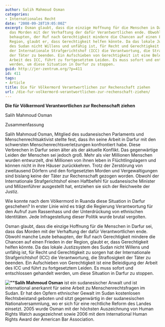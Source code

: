 ```yaml
---
author: Salih Mahmoud Osman
categories:
- Internationales Recht
date: "2008-09-28T19:05:00Z"
excerpt: Osman glaubt, dass die einzige Hoffnung für die Menschen in Darfur sei, dass
  das Morden mit der Verhaftung der dafür Verantwortlichen ende. Obwohl manche Leute
  behaupten, der Ruf nach Gerechtigkeit mindere die Chancen auf einen Frieden in der
  Region, glaubt er, dass Gerechtigkeit helfen könnte. Da das lokale Justizsystem
  des Sudan nicht Willens und unfähig ist, für Recht und Gerechtigkeit zu sorgen hat
  der Internationale Strafgerichtshof (ICC) die Verantwortung, die Straflosigkeit
  der Täter zu beenden. Ein Aufschieben von Gerechtigkeit ist eine Beleidigung der
  Arbeit des ICC, führt zu fortgesetztem Leiden. Es muss sofort und entschlossen gehandelt
  werden, um diese Situation in Darfur zu stoppen.
guid: http://jer-zentrum.org/?p=411
id: 411
tags:
- Article
title: Die für Völkermord Verantwortlichen zur Rechenschaft ziehen
url: /die-fur-volkermord-verantwortlichen-zur-rechenschaft-ziehen/
---
```



**Die für Völkermord Verantwortlichen zur Rechenschaft ziehen**

Salih Mahmoud Osman

 

Zusammenfassung



Salih Mahmoud Osman, Mitglied des sudanesischen Parlaments und Menschenrechtsaktivist stellte fest, dass ihn seine Arbeit in Darfur mit den schwersten Menschenrechtsverletzungen konfrontiert habe. Diese Verbrechen in Darfur seien älter als der aktuelle Konflikt. Das gegenwärtige Leiden der Menschen sei jedoch groß. Mehr als vier Millionen Menschen wurden entwurzelt, drei Millionen von ihnen leben in Flüchtlingslagern und können nicht in ihre Häuser zurückkehren. Trotz der Zerstörung von zweitausend Dörfern und den fortgesetzten Morden und Vergewaltigungen sind bislang keine der Täter zur Rechenschaft gezogen worden. Obwohl der Internationale Strafgerichtshof einen Haftbefehl für sudanesische Minister und Milizenführer ausgestellt hat, entziehen sie sich der Reichweite der Justiz.

 

Wie konnte nach dem Völkermord in Ruanda diese Situation in Darfur geschehen? In erster Linie wird es trägt die Regierung Verantwortung für den Aufruf zum Rassenhass und der Unterdrückung von ethnischen Identitäten. Jede Infragestellung dieser Politik wurde brutal vergolten.

 

Osman glaubt, dass die einzige Hoffnung für die Menschen in Darfur sei, dass das Morden mit der Verhaftung der dafür Verantwortlichen ende. Obwohl manche Leute behaupten, der Ruf nach Gerechtigkeit mindere die Chancen auf einen Frieden in der Region, glaubt er, dass Gerechtigkeit helfen könnte. Da das lokale Justizsystem des Sudan nicht Willens und unfähig ist, für Recht und Gerechtigkeit zu sorgen hat der Internationale Strafgerichtshof (ICC) die Verantwortung, die Straflosigkeit der Täter zu beenden. Ein Aufschieben von Gerechtigkeit ist eine Beleidigung der Arbeit des ICC und führt zu fortgesetztem Leiden. Es muss sofort und entschlossen gehandelt werden, um diese Situation in Darfur zu stoppen.

 



**![""]("/UserFiles/Osman.jpg")Salih Mahmoud Osman** ist ein sudanesischer Anwalt und ist international anerkannt für seine Arbeit zu Menschenrechtsfragen im Sudan. Er hat den Opfern ethnischer Gewalt im Sudan kostenlosen Rechtsbeistand geboten und sitzt gegenwärtig in der sudanesischen Nationalversammlung, wo er sich für eine rechtliche Reform des Landes einsetzt. 2005 wurde Osman mit der höchsten Auszeichnung von Human Rights Watch ausgezeichnet sowie 2006 mit dem International Human Rights Award der American Bar Association.

 

 
